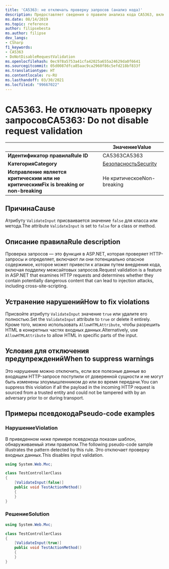 ```yaml
---
title: 'CA5363: не отключать проверку запросов (анализ кода)'
description: Предоставляет сведения о правиле анализа кода CA5363, включая причины нарушений и способы их устранения, а также условия отключения правила.
ms.date: 08/14/2019
ms.topic: reference
author: filipsebesta
ms.author: filipse
dev_langs:
- CSharp
f1_keywords:
- CA5363
- DoNotDisableRequestValidation
ms.openlocfilehash: 0ec978a5753a41cfa42025a655a24629da0f6641
ms.sourcegitcommit: 05d0087dfca85aac9ca2960f86c5efd218bf833f
ms.translationtype: HT
ms.contentlocale: ru-RU
ms.lasthandoff: 03/30/2021
ms.locfileid: "99667022"
---
```

# <a name="ca5363-do-not-disable-request-validation"></a><span data-ttu-id="47521-103">CA5363. Не отключать проверку запросов</span><span class="sxs-lookup"><span data-stu-id="47521-103">CA5363: Do not disable request validation</span></span>

| | <span data-ttu-id="47521-104">Значение</span><span class="sxs-lookup"><span data-stu-id="47521-104">Value</span></span> |
|-|-|
| <span data-ttu-id="47521-105">**Идентификатор правила**</span><span class="sxs-lookup"><span data-stu-id="47521-105">**Rule ID**</span></span> |<span data-ttu-id="47521-106">CA5363</span><span class="sxs-lookup"><span data-stu-id="47521-106">CA5363</span></span>|
| <span data-ttu-id="47521-107">**Категория**</span><span class="sxs-lookup"><span data-stu-id="47521-107">**Category**</span></span> |[<span data-ttu-id="47521-108">Безопасность</span><span class="sxs-lookup"><span data-stu-id="47521-108">Security</span></span>](security-warnings.md)|
| <span data-ttu-id="47521-109">**Исправление является критическим или не критическим**</span><span class="sxs-lookup"><span data-stu-id="47521-109">**Fix is breaking or non-breaking**</span></span> |<span data-ttu-id="47521-110">Не критическое</span><span class="sxs-lookup"><span data-stu-id="47521-110">Non-breaking</span></span>|

## <a name="cause"></a><span data-ttu-id="47521-111">Причина</span><span class="sxs-lookup"><span data-stu-id="47521-111">Cause</span></span>

<span data-ttu-id="47521-112">Атрибуту `ValidateInput` присваивается значение `false` для класса или метода.</span><span class="sxs-lookup"><span data-stu-id="47521-112">The attribute `ValidateInput` is set to `false` for a class or method.</span></span>

## <a name="rule-description"></a><span data-ttu-id="47521-113">Описание правила</span><span class="sxs-lookup"><span data-stu-id="47521-113">Rule description</span></span>

<span data-ttu-id="47521-114">Проверка запросов — это функция в ASP.NET, которая проверяет HTTP-запросы и определяет, включают ли они потенциально опасное содержимое, которое может привести к атакам путем внедрения кода, включая подделку межсайтовых запросов.</span><span class="sxs-lookup"><span data-stu-id="47521-114">Request validation is a feature in ASP.NET that examines HTTP requests and determines whether they contain potentially dangerous content that can lead to injection attacks, including cross-site-scripting.</span></span>

## <a name="how-to-fix-violations"></a><span data-ttu-id="47521-115">Устранение нарушений</span><span class="sxs-lookup"><span data-stu-id="47521-115">How to fix violations</span></span>

<span data-ttu-id="47521-116">Присвойте атрибуту `ValidateInput` значение `true` или удалите его полностью.</span><span class="sxs-lookup"><span data-stu-id="47521-116">Set the `ValidateInput` attribute to `true` or delete it entirely.</span></span> <span data-ttu-id="47521-117">Кроме того, можно использовать `AllowHTMLAttribute`, чтобы разрешить HTML в конкретных частях входных данных.</span><span class="sxs-lookup"><span data-stu-id="47521-117">Alternatively, use `AllowHTMLAttribute` to allow HTML in specific parts of the input.</span></span>

## <a name="when-to-suppress-warnings"></a><span data-ttu-id="47521-118">Условия для отключения предупреждений</span><span class="sxs-lookup"><span data-stu-id="47521-118">When to suppress warnings</span></span>

<span data-ttu-id="47521-119">Это нарушение можно отключить, если все полезные данные во входящем HTTP-запросе поступили от доверенной сущности и не могут быть изменены злоумышленником до или во время передачи.</span><span class="sxs-lookup"><span data-stu-id="47521-119">You can suppress this violation if all the payload in the incoming HTTP request is sourced from a trusted entity and could not be tampered with by an adversary prior to or during transport.</span></span>

## <a name="pseudo-code-examples"></a><span data-ttu-id="47521-120">Примеры псевдокода</span><span class="sxs-lookup"><span data-stu-id="47521-120">Pseudo-code examples</span></span>

### <a name="violation"></a><span data-ttu-id="47521-121">Нарушение</span><span class="sxs-lookup"><span data-stu-id="47521-121">Violation</span></span>

<span data-ttu-id="47521-122">В приведенном ниже примере псевдокода показан шаблон, обнаруживаемый этим правилом.</span><span class="sxs-lookup"><span data-stu-id="47521-122">The following pseudo-code sample illustrates the pattern detected by this rule.</span></span>
<span data-ttu-id="47521-123">Это отключает проверку входных данных.</span><span class="sxs-lookup"><span data-stu-id="47521-123">This disables input validation.</span></span>

```csharp
using System.Web.Mvc;

class TestControllerClass
{
    [ValidateInput(false)]
    public void TestActionMethod()
    {
    }
}
```

### <a name="solution"></a><span data-ttu-id="47521-124">Решение</span><span class="sxs-lookup"><span data-stu-id="47521-124">Solution</span></span>

```csharp
using System.Web.Mvc;

class TestControllerClass
{
    [ValidateInput(true)]
    public void TestActionMethod()
    {
    }
}
```
